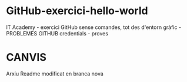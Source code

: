# GitHub-exercici-hello-world
IT Academy - exercici GitHub sense comandes, tot des d'entorn gràfic - PROBLEMES GITHUB credentials - proves

<h1>CANVIS</h1>

<p>Arxiu Readme modificat en branca nova</p>
